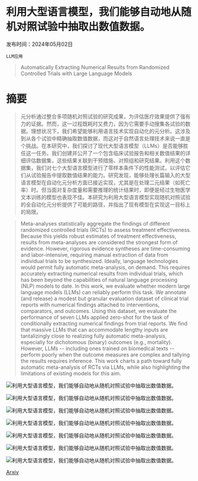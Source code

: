 # 利用大型语言模型，我们能够自动地从随机对照试验中抽取出数值数据。

发布时间：2024年05月02日

`LLM应用`

> Automatically Extracting Numerical Results from Randomized Controlled Trials with Large Language Models

# 摘要

> 元分析通过整合多项随机对照试验的研究成果，为评估医疗效果提供了强有力的证据。然而，这一过程既耗时又费力，因为它需要手动搜集各试验的数据。理想状况下，我们希望能够利用语言技术实现自动化的元分析。这涉及到从各个试验中精确抽取数值数据，而这对于自然语言处理技术来说一直是个挑战。在本研究中，我们探讨了现代大型语言模型（LLMs）是否能够胜任这一任务。我们创建并公开了一个包含临床试验报告和相关数值结果的详细评估数据集，这些结果关联到干预措施、对照组和研究结果。利用这个数据集，我们对七个大型语言模型进行了零样本条件下的性能测试，以评估它们从试验报告中提取数值结果的能力。研究发现，能够处理长篇输入的大型语言模型在自动化元分析方面已接近实现，尤其是在处理二元结果（如死亡率）时。但当面对复杂度量和需要推理的统计结果时，即便是经过生物医学文本训练的模型也表现不佳。本研究为利用大型语言模型实现随机对照试验的全自动化元分析提供了可能的路径，并指出了现有模型在实现这一目标上的局限。

> Meta-analyses statistically aggregate the findings of different randomized controlled trials (RCTs) to assess treatment effectiveness. Because this yields robust estimates of treatment effectiveness, results from meta-analyses are considered the strongest form of evidence. However, rigorous evidence syntheses are time-consuming and labor-intensive, requiring manual extraction of data from individual trials to be synthesized. Ideally, language technologies would permit fully automatic meta-analysis, on demand. This requires accurately extracting numerical results from individual trials, which has been beyond the capabilities of natural language processing (NLP) models to date. In this work, we evaluate whether modern large language models (LLMs) can reliably perform this task. We annotate (and release) a modest but granular evaluation dataset of clinical trial reports with numerical findings attached to interventions, comparators, and outcomes. Using this dataset, we evaluate the performance of seven LLMs applied zero-shot for the task of conditionally extracting numerical findings from trial reports. We find that massive LLMs that can accommodate lengthy inputs are tantalizingly close to realizing fully automatic meta-analysis, especially for dichotomous (binary) outcomes (e.g., mortality). However, LLMs -- including ones trained on biomedical texts -- perform poorly when the outcome measures are complex and tallying the results requires inference. This work charts a path toward fully automatic meta-analysis of RCTs via LLMs, while also highlighting the limitations of existing models for this aim.

![利用大型语言模型，我们能够自动地从随机对照试验中抽取出数值数据。](../../../paper_images/2405.01686/x1.png)

![利用大型语言模型，我们能够自动地从随机对照试验中抽取出数值数据。](../../../paper_images/2405.01686/x2.png)

![利用大型语言模型，我们能够自动地从随机对照试验中抽取出数值数据。](../../../paper_images/2405.01686/x3.png)

![利用大型语言模型，我们能够自动地从随机对照试验中抽取出数值数据。](../../../paper_images/2405.01686/x4.png)

![利用大型语言模型，我们能够自动地从随机对照试验中抽取出数值数据。](../../../paper_images/2405.01686/x5.png)

![利用大型语言模型，我们能够自动地从随机对照试验中抽取出数值数据。](../../../paper_images/2405.01686/x6.png)

![利用大型语言模型，我们能够自动地从随机对照试验中抽取出数值数据。](../../../paper_images/2405.01686/x7.png)

[Arxiv](https://arxiv.org/abs/2405.01686)